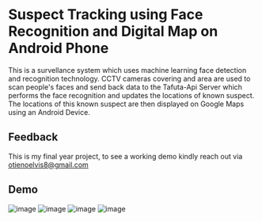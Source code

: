 
# Suspect Tracking using Face Recognition and Digital Map on Android Phone

This is a survellance system which uses machine learning face detection and recognition technology. CCTV cameras covering and area are used to scan people's faces and send back data to the Tafuta-Api Server which performs the face recognition and updates the locations of known suspect.
The locations of this known suspect are then displayed on Google Maps using an Android Device.


<!---
As of June 20th, 2022 a working demo can be observed at the following IP addresses:
Admin Dashboard: http://164.92.210.227/admin/
[//]: # "API Root: http://164.92.210.227"
-->


## Feedback

This is my final year project, to see a working demo kindly reach out via otienoelvis8@gmail.com


## Demo

![image](https://drive.google.com/uc?export=view&id=15-8wbScQ__khgMvJ-to-j7Ds1donpuLl)
![image](https://drive.google.com/uc?export=view&id=1Itl4TOwX9QuLY3ByEUdcb_5PrY27JT-h)
![image](https://drive.google.com/uc?export=view&id=13zXaZ3McCgwK1DqIPNfPECYR1z3I6So5)
![image](https://drive.google.com/uc?export=view&id=1lcdj4pRy9IWc5rd9oQQe8qF_KLitkgzn)

